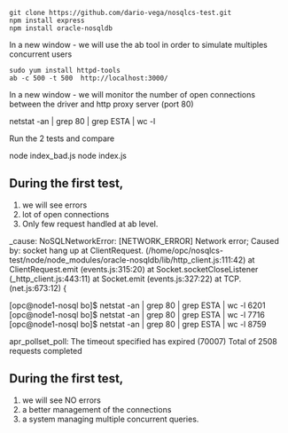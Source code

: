 ````
git clone https://github.com/dario-vega/nosqlcs-test.git
npm install express
npm install oracle-nosqldb
````

In a new window - we will use the ab tool in order to simulate multiples concurrent users
````
sudo yum install httpd-tools
ab -c 500 -t 500  http://localhost:3000/
````

In a new window - we will monitor the number of open connections between the driver and http proxy server (port 80)

netstat -an | grep 80 | grep ESTA  | wc -l

Run the 2 tests and compare

node index_bad.js
node index.js

## During the first test, 
1. we will see errors
2. lot of open connections
3. Only few request handled at ab level.


  _cause: NoSQLNetworkError: [NETWORK_ERROR] Network error; Caused by: socket hang up
      at ClientRequest.<anonymous> (/home/opc/nosqlcs-test/node/node_modules/oracle-nosqldb/lib/http_client.js:111:42)
      at ClientRequest.emit (events.js:315:20)
      at Socket.socketCloseListener (_http_client.js:443:11)
      at Socket.emit (events.js:327:22)
      at TCP.<anonymous> (net.js:673:12) {

[opc@node1-nosql bo]$ netstat -an | grep 80 | grep ESTA  | wc -l
6201
[opc@node1-nosql bo]$ netstat -an | grep 80 | grep ESTA  | wc -l
7716
[opc@node1-nosql bo]$ netstat -an | grep 80 | grep ESTA  | wc -l
8759

apr_pollset_poll: The timeout specified has expired (70007)
Total of 2508 requests completed

## During the first test, 
1. we will see NO errors
2. a better management of the connections
3. a system managing multiple concurrent queries.
